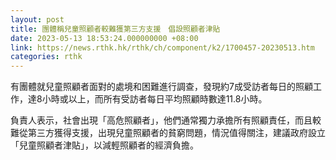 ```yaml
---
layout: post
title: 團體稱兒童照顧者較難獲第三方支援　倡設照顧者津貼
date: 2023-05-13 18:53:24.000000000 +08:00
link: https://news.rthk.hk/rthk/ch/component/k2/1700457-20230513.htm
categories: rthk
---
```


有團體就兒童照顧者面對的處境和困難進行調查，發現約7成受訪者每日的照顧工作，達8小時或以上，而所有受訪者每日平均照顧時數達11.8小時。

負責人表示，社會出現「高危照顧者」，他們通常獨力承擔所有照顧責任，而且較難從第三方獲得支援，出現兒童照顧者的貧窮問題，情況值得關注，建議政府設立「兒童照顧者津貼」，以減輕照顧者的經濟負擔。
